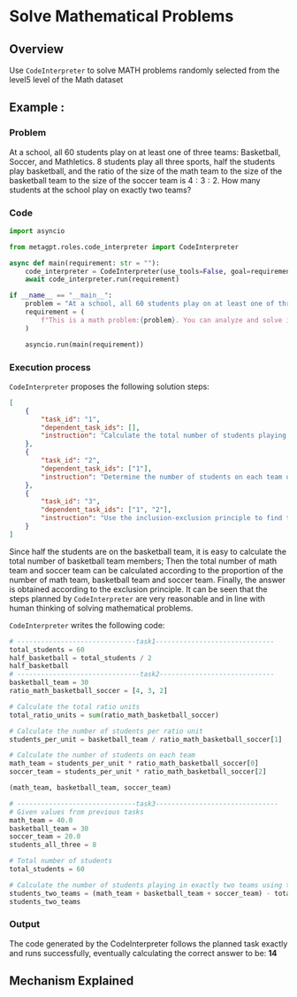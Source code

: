 # Solve Mathematical Problems

## Overview
Use `CodeInterpreter` to solve MATH problems randomly selected from the level5 level of the Math dataset
## Example : 

### Problem
At a school, all 60 students play on at least one of three teams: Basketball, Soccer, and Mathletics. 8 students play all three sports, half the students play basketball, and the ratio of the size of the math team to the size of the basketball team to the size of the soccer team is $4:3:2$. How many students at the school play on exactly two teams?
### Code
```python
import asyncio

from metagpt.roles.code_interpreter import CodeInterpreter

async def main(requirement: str = ""):
    code_interpreter = CodeInterpreter(use_tools=False, goal=requirement)
    await code_interpreter.run(requirement)

if __name__ == "__main__":
    problem = "At a school, all 60 students play on at least one of three teams: Basketball, Soccer, and Mathletics. 8 students play all three sports, half the students play basketball, and the ratio of the size of the math team to the size of the basketball team to the size of the soccer team is $4:3:2$. How many students at the school play on exactly two teams?"
    requirement = (
        f"This is a math problem:{problem}. You can analyze and solve it step by step or use Python code to solve it."
    )

    asyncio.run(main(requirement))
```
### Execution process
`CodeInterpreter` proposes the following solution steps:
```json
[
    {
        "task_id": "1",
        "dependent_task_ids": [],
        "instruction": "Calculate the total number of students playing basketball."
    },
    {
        "task_id": "2",
        "dependent_task_ids": ["1"],
        "instruction": "Determine the number of students on each team using the given ratios."
    },
    {
        "task_id": "3",
        "dependent_task_ids": ["1", "2"],
        "instruction": "Use the inclusion-exclusion principle to find the number of students playing on exactly two teams."
    }
]
```
Since half the students are on the basketball team, it is easy to calculate the total number of basketball team members; Then the total number of math team and soccer team can be calculated according to the proportion of the number of math team, basketball team and soccer team. Finally, the answer is obtained according to the exclusion principle. It can be seen that the steps planned by `CodeInterpreter` are very reasonable and in line with human thinking of solving mathematical problems.

`CodeInterpreter` writes the following code:
```python
# ------------------------------task1------------------------------
total_students = 60
half_basketball = total_students / 2
half_basketball
# -------------------------------task2-----------------------------
basketball_team = 30
ratio_math_basketball_soccer = [4, 3, 2]

# Calculate the total ratio units
total_ratio_units = sum(ratio_math_basketball_soccer)

# Calculate the number of students per ratio unit
students_per_unit = basketball_team / ratio_math_basketball_soccer[1]

# Calculate the number of students on each team
math_team = students_per_unit * ratio_math_basketball_soccer[0]
soccer_team = students_per_unit * ratio_math_basketball_soccer[2]

(math_team, basketball_team, soccer_team)

# ------------------------------task3-------------------------------
# Given values from previous tasks
math_team = 40.0
basketball_team = 30
soccer_team = 20.0
students_all_three = 8

# Total number of students
total_students = 60

# Calculate the number of students playing in exactly two teams using the inclusion-exclusion principle
students_two_teams = (math_team + basketball_team + soccer_team) - total_students - (2 * students_all_three)
students_two_teams
```
### Output
The code generated by the CodeInterpreter follows the planned task exactly and runs successfully, eventually calculating the correct answer to be: **14**

## Mechanism Explained
